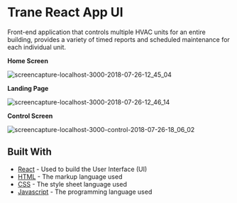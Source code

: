 # Trane React App UI

Front-end application that controls multiple HVAC units for an entire building, provides a variety of timed reports and scheduled maintenance for each individual unit.

**Home Screen**

![screencapture-localhost-3000-2018-07-26-12_45_04](https://user-images.githubusercontent.com/32858340/43291106-568b4a3c-90fe-11e8-9178-db4fdd64e6ca.jpg)

**Landing Page**

![screencapture-localhost-3000-2018-07-26-12_46_14](https://user-images.githubusercontent.com/32858340/43291136-6df929be-90fe-11e8-9dd8-9b5c7e3f5ea9.jpg)

**Control Screen**

![screencapture-localhost-3000-control-2018-07-26-18_06_02](https://user-images.githubusercontent.com/32858340/43291193-a1134d48-90fe-11e8-84ea-b1e3c204c211.jpg)

## Built With

* [React](https://reactjs.org/) - Used to build the User Interface (UI)
* [HTML](https://www.w3.org/html/) - The markup language used
* [CSS](https://www.w3.org/Style/CSS/learning.en.html) -  The style sheet language used
* [Javascript](https://developer.mozilla.org/en-US/docs/Web/JavaScript) - The programming language used
